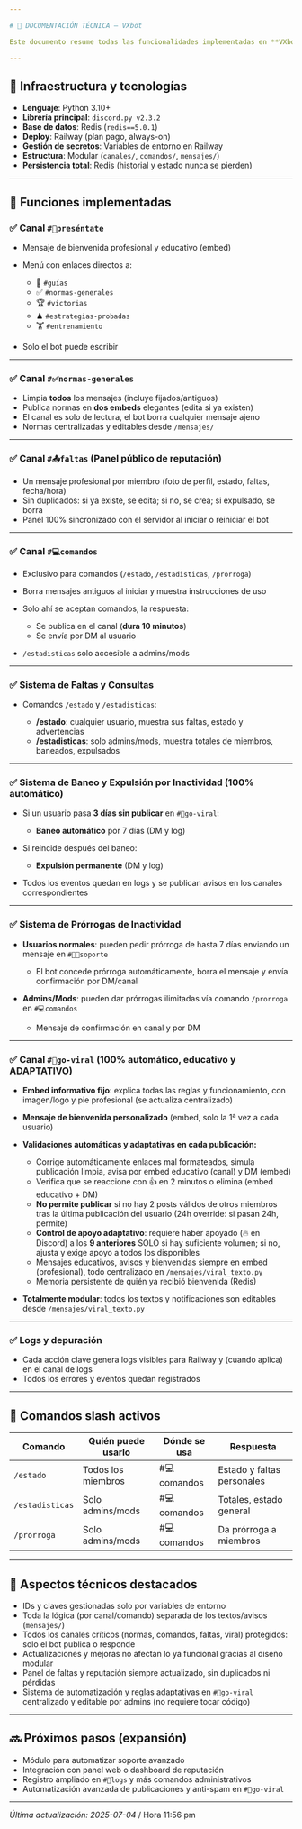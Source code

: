 ```yaml
---

# 📘 DOCUMENTACIÓN TÉCNICA — VXbot

Este documento resume todas las funcionalidades implementadas en **VXbot**, la infraestructura utilizada, automatizaciones, comandos activos y detalles técnicos relevantes para administración y desarrollo.

---
```


## 🚀 Infraestructura y tecnologías

* **Lenguaje**: Python 3.10+
* **Librería principal**: `discord.py v2.3.2`
* **Base de datos**: Redis (`redis==5.0.1`)
* **Deploy**: Railway (plan pago, always-on)
* **Gestión de secretos**: Variables de entorno en Railway
* **Estructura**: Modular (`canales/`, `comandos/`, `mensajes/`)
* **Persistencia total**: Redis (historial y estado nunca se pierden)

---

## 🧩 Funciones implementadas

### ✅ Canal `#👋preséntate`

* Mensaje de bienvenida profesional y educativo (embed)
* Menú con enlaces directos a:

  * 📖 `#guías`
  * ✅ `#normas-generales`
  * 🏆 `#victorias`
  * ♟ `#estrategias-probadas`
  * 🏋 `#entrenamiento`
* Solo el bot puede escribir

---

### ✅ Canal `#✅normas-generales`

* Limpia **todos** los mensajes (incluye fijados/antiguos)
* Publica normas en **dos embeds** elegantes (edita si ya existen)
* El canal es solo de lectura, el bot borra cualquier mensaje ajeno
* Normas centralizadas y editables desde `/mensajes/`

---

### ✅ Canal `#📤faltas` (Panel público de reputación)

* Un mensaje profesional por miembro (foto de perfil, estado, faltas, fecha/hora)
* Sin duplicados: si ya existe, se edita; si no, se crea; si expulsado, se borra
* Panel 100% sincronizado con el servidor al iniciar o reiniciar el bot

---

### ✅ Canal `#💻comandos`

* Exclusivo para comandos (`/estado`, `/estadisticas`, `/prorroga`)
* Borra mensajes antiguos al iniciar y muestra instrucciones de uso
* Solo ahí se aceptan comandos, la respuesta:

  * Se publica en el canal (**dura 10 minutos**)
  * Se envía por DM al usuario
* `/estadisticas` solo accesible a admins/mods

---

### ✅ Sistema de Faltas y Consultas

* Comandos `/estado` y `/estadisticas`:

  * **/estado**: cualquier usuario, muestra sus faltas, estado y advertencias
  * **/estadisticas**: solo admins/mods, muestra totales de miembros, baneados, expulsados

---

### ✅ Sistema de Baneo y Expulsión por Inactividad (100% automático)

* Si un usuario pasa **3 días sin publicar** en `#🧵go-viral`:

  * **Baneo automático** por 7 días (DM y log)
* Si reincide después del baneo:

  * **Expulsión permanente** (DM y log)
* Todos los eventos quedan en logs y se publican avisos en los canales correspondientes

---

### ✅ Sistema de Prórrogas de Inactividad

* **Usuarios normales**: pueden pedir prórroga de hasta 7 días enviando un mensaje en `#👨🔧soporte`

  * El bot concede prórroga automáticamente, borra el mensaje y envía confirmación por DM/canal
* **Admins/Mods**: pueden dar prórrogas ilimitadas vía comando `/prorroga` en `#💻comandos`

  * Mensaje de confirmación en canal y por DM

---

### ✅ Canal `#🧵go-viral` (100% automático, educativo y ADAPTATIVO)

* **Embed informativo fijo**: explica todas las reglas y funcionamiento, con imagen/logo y pie profesional (se actualiza centralizado)
* **Mensaje de bienvenida personalizado** (embed, solo la 1ª vez a cada usuario)
* **Validaciones automáticas y adaptativas en cada publicación:**

  * Corrige automáticamente enlaces mal formateados, simula publicación limpia, avisa por embed educativo (canal) y DM (embed)
  * Verifica que se reaccione con 👍 en 2 minutos o elimina (embed educativo + DM)
  * **No permite publicar** si no hay 2 posts válidos de otros miembros tras la última publicación del usuario (24h override: si pasan 24h, permite)
  * **Control de apoyo adaptativo**: requiere haber apoyado (🔥 en Discord) a los **9 anteriores** SOLO si hay suficiente volumen; si no, ajusta y exige apoyo a todos los disponibles
  * Mensajes educativos, avisos y bienvenidas siempre en embed (profesional), todo centralizado en `/mensajes/viral_texto.py`
  * Memoria persistente de quién ya recibió bienvenida (Redis)
* **Totalmente modular**: todos los textos y notificaciones son editables desde `/mensajes/viral_texto.py`

---

### ✅ Logs y depuración

* Cada acción clave genera logs visibles para Railway y (cuando aplica) en el canal de logs
* Todos los errores y eventos quedan registrados

---

## 🔧 Comandos slash activos

| Comando         | Quién puede usarlo | Dónde se usa | Respuesta                  |
| --------------- | ------------------ | ------------ | -------------------------- |
| `/estado`       | Todos los miembros | #💻comandos  | Estado y faltas personales |
| `/estadisticas` | Solo admins/mods   | #💻comandos  | Totales, estado general    |
| `/prorroga`     | Solo admins/mods   | #💻comandos  | Da prórroga a miembros     |

---

## 🧠 Aspectos técnicos destacados

* IDs y claves gestionadas solo por variables de entorno
* Toda la lógica (por canal/comando) separada de los textos/avisos (`mensajes/`)
* Todos los canales críticos (normas, comandos, faltas, viral) protegidos: solo el bot publica o responde
* Actualizaciones y mejoras no afectan lo ya funcional gracias al diseño modular
* Panel de faltas y reputación siempre actualizado, sin duplicados ni pérdidas
* Sistema de automatización y reglas adaptativas en `#🧵go-viral` centralizado y editable por admins (no requiere tocar código)

---

## 🔜 Próximos pasos (expansión)

* Módulo para automatizar soporte avanzado
* Integración con panel web o dashboard de reputación
* Registro ampliado en `#📝logs` y más comandos administrativos
* Automatización avanzada de publicaciones y anti-spam en `#🧵go-viral`

---

*Última actualización: 2025-07-04* / Hora 11:56 pm
